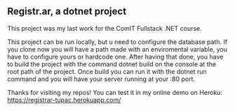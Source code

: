 ## Registr.ar, a dotnet project
This project was my last work for the ComIT Fullstack .NET course.
 
This project can be run locally, but u need to configure the database path. If you clone now you will have a path made with an enviromental variable, you have to configure yours or hardcode one.
After having that done, you have to build the project with the command dotnet build on the console at the root path of the project. Once build you can run it with the dotnet run command and you will have your server running at your :80 port.

Thanks for visiting my repos!
You can test it in my online demo on Heroku: https://registrar-tupac.herokuapp.com/
